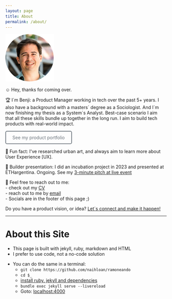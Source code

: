 ```yaml
---
layout: page
title: About 
permalink: /about/
---
```


<!-- Google tag (gtag.js) -->
<script async src="https://www.googletagmanager.com/gtag/js?id=G-7Z9R6XC60Z"></script>
<script>
  window.dataLayer = window.dataLayer || [];
  function gtag(){dataLayer.push(arguments);}
  gtag('js', new Date());

  gtag('config', 'G-7Z9R6XC60Z');
</script>

<img src="/assets/images/profile-2.png" alt="Benji´s Pic" style="width:30%; height:auto;">

☺️ Hey, thanks for coming over. 

🏆 I´m Benji: a Product Manager working in tech over the past 5+ years.
I also have a background with a masters´ degree as a Sociologist. And I´m now finishing my thesis as a System´s Analyst. Best-case scenario I aim that all these skills bundle up together in the long run. I aim to build tech products with real-world impact. 

<a href="/portfolio/" style="display: inline-block; padding: 10px 20px; border: 2px solid #6c757d; color: #6c757d; text-decoration: none; border-radius: 5px; background-color: transparent;" onmouseover="this.style.backgroundColor='#6c757d'; this.style.color='white';" onmouseout="this.style.backgroundColor='transparent'; this.style.color='#6c757d';">
	See my product portfolio
</a>

👾 Fun fact: I've researched urban art, and always aim to learn more about User Experience [UX]. 

🎤 Builder presentation: I did an incubation project in 2023 and presented at ETHargentina. Ongoing.
See my [3-minute pitch at live event](https://youtu.be/0ZllEEaVkq0?t=5203)

<!--
[![alt text](/assets/images/banner.png)](https://youtu.be/0ZllEEaVkq0?t=5203)
-->

📃 Feel free to reach out to me:  
	- check out my [CV](/docs/benji-cv.pdf)  
	- reach out to me by [email](mailto:venhamon@gmail.com)  
	- Socials are in the footer of this page ;)

 Do you have a product vision, or idea? 
 [Let´s connect and make it happen!](mailto:venhamon@gmail.com)

---

# About this Site 
* This page is built with jekyll, ruby, markdown and HTML
* I prefer to use code, not a no-code solution
<!-- , or a dependency like WordPress, not there´s anything wrong with that -->
* You can do the same in a terminal: 
	- `git clone https://github.com/naihloan/ramoneando`
	- `cd $_`
	- [install ruby, jekyll and dependencies](https://jekyllrb.com/docs/installation/)
	- `bundle exec jekyll serve --livereload`
	- Goto: [localhost:4000](http://localhost:4000)
